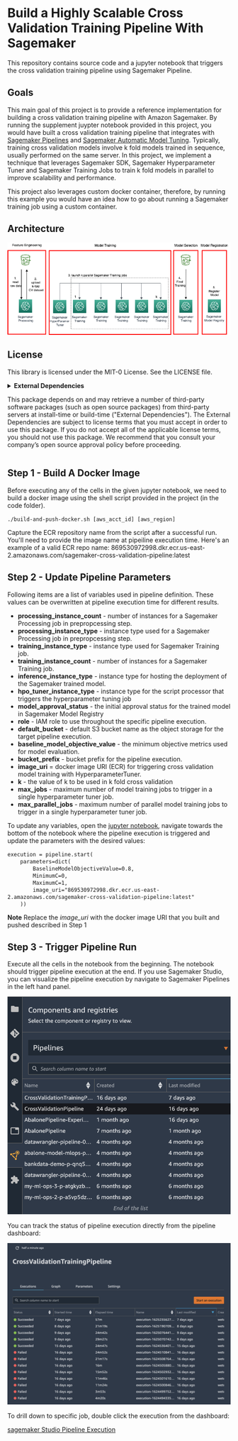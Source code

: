 # Build a Highly Scalable Cross Validation Training Pipeline With Sagemaker
This repository contains source code and a jupyter notebook that triggers the cross validation training pipeline using Sagemaker Pipeline. 


## Goals
This main goal of this project is to provide a reference implementation for building a cross validation training pipeline with Amazon Sagemaker. By running the supplement juypter notebook provided in this project, you would have built a cross validation training pipeline that integrates with [Sagemaker Pipelines](https://aws.amazon.com/sagemaker/pipelines/) and [Sagemaker Automatic Model Tuning](https://docs.aws.amazon.com/sagemaker/latest/dg/automatic-model-tuning.html). Typically, training cross validation models involve k fold models trained in sequence, usually performed on the same server. In this project, we implement a technique that leverages Sagemaker SDK, Sagemaker Hyperparameter Tuner and Sagemaker Training Jobs to train k fold models in parallel to improve scalability and performance.

This project also leverages custom docker container, therefore, by running this example you would have an idea how to go about running a Sagemaker training job using a custom container.

## Architecture
![architecture diagram](assets/crossvalidationpipeline.png)

## License
This library is licensed under the MIT-0 License. See the LICENSE file.

<details>
<summary>  
<b>External Dependencies</b>

This package depends on and may retrieve a number of third-party software packages (such as open source packages) from third-party servers at install-time or build-time ("External Dependencies"). The External Dependencies are subject to license terms that you must accept in order to use this package. If you do not accept all of the applicable license terms, you should not use this package. We recommend that you consult your company’s open source approval policy before proceeding.

</summary>
Provided below is a list of the External Dependencies and the applicable license terms as indicated by the documentation associated with the External Dependencies as of Amazon's most recent review of such documentation.
THIS INFORMATION IS PROVIDED FOR CONVENIENCE ONLY. AMAZON DOES NOT PROMISE THAT THE LIST OR THE APPLICABLE TERMS AND CONDITIONS ARE COMPLETE, ACCURATE, OR UP-TO-DATE, AND AMAZON WILL HAVE NO LIABILITY FOR ANY INACCURACIES. YOU SHOULD CONSULT THE DOWNLOAD SITES FOR THE EXTERNAL DEPENDENCIES FOR THE MOST COMPLETE AND UP-TO-DATE LICENSING INFORMATION.
YOUR USE OF THE EXTERNAL DEPENDENCIES IS AT YOUR SOLE RISK. IN NO EVENT WILL AMAZON BE LIABLE FOR ANY DAMAGES, INCLUDING WITHOUT LIMITATION ANY DIRECT, INDIRECT, CONSEQUENTIAL, SPECIAL, INCIDENTAL, OR PUNITIVE DAMAGES (INCLUDING FOR ANY LOSS OF GOODWILL, BUSINESS INTERRUPTION, LOST PROFITS OR DATA, OR COMPUTER FAILURE OR MALFUNCTION) ARISING FROM OR RELATING TO THE EXTERNAL DEPENDENCIES, HOWEVER CAUSED AND REGARDLESS OF THE THEORY OF LIABILITY, EVEN IF AMAZON HAS BEEN ADVISED OF THE POSSIBILITY OF SUCH DAMAGES. THESE LIMITATIONS AND DISCLAIMERS APPLY EXCEPT TO THE EXTENT PROHIBITED BY APPLICABLE LAW.

** sklearn; version 0.22.1 -- https://scikit-learn.org
</details>

## Step 1 - Build A Docker Image
Before executing any of the cells in the given jupyter notebook, we need to build a docker image using the shell script provided in the project (in the code folder).
```
./build-and-push-docker.sh [aws_acct_id] [aws_region]
```

Capture the ECR repository name from the script after a successful run. You'll need to provide the image name at pipeiline execution time. Here's an example of a valid ECR repo name: 869530972998.dkr.ecr.us-east-2.amazonaws.com/sagemaker-cross-validation-pipeline:latest

## Step 2 - Update Pipeline Parameters
Following items are a list of variables used in pipeline definition. These values can be overwritten at pipeline execution time for different results. 

- **processing_instance_count** - number of instances for a Sagemaker Processing job in prepropcessing step.
- **processing_instance_type** - instance type used for a Sagemaker Processing job in prepropcessing step.
- **training_instance_type** - instance type used for Sagemaker Training job.
- **training_instance_count** - number of instances for a Sagemaker Training job.
- **inference_instance_type** - instance type for hosting the deployment of the Sagemaker trained model.
- **hpo_tuner_instance_type** - instance type for the script processor that triggers the hyperparameter tuning job
- **model_approval_status** - the initial approval status for the trained model in Sagemaker Model Registry
- **role** - IAM role to use throughout the specific pipeline execution.
- **default_bucket** - default S3 bucket name as the object storage for the target pipeline execution.
- **baseline_model_objective_value** - the minimum objective metrics used for model evaluation.
- **bucket_prefix** - bucket prefix for the pipeline execution.
- **image_uri** = docker image URI (ECR) for triggering cross validation model training with HyperparameterTuner.
- **k** - the value of k to be used in k fold cross validation
- **max_jobs** - maximum number of model training jobs to trigger in a single hyperparameter tuner job.
- **max_parallel_jobs** - maximum number of parallel model training jobs to trigger in a single hyperparameter tuner job.

To update any variables, open the [jupyter notebook](cross_validation_pipeline.ipynb), navigate towards the bottom of the notebook where the pipeline execution is triggered and update the parameters  with the desired values:

```
execution = pipeline.start(
    parameters=dict(
        BaselineModelObjectiveValue=0.8,
        MinimumC=0,
        MaximumC=1,
        image_uri="869530972998.dkr.ecr.us-east-2.amazonaws.com/sagemaker-cross-validation-pipeline:latest"
    ))
```

**Note** Replace the *image_uri* with the docker image URI that you built and pushed described in Step 1

## Step 3 - Trigger Pipeline Run
Execute all the cells in the notebook from the beginning. The notebook should trigger pipeline execution at the end. If you use Sagemaker Studio, you can visualize the pipeline execution by navigate to Sagemaker Pipelines in the left hand panel. 

![sagemaker Studio Pipeline](assets/sagemaker-studio-pipeline.png)

You can track the status of pipeline execution directly from the pipeline dashboard:

![sagemaker Studio Pipeline Dashboard](assets/sagemaker-studio-pipeline-dashboard.png)

To drill down to specific job, double click the execution from the dashboard:

[sagemaker Studio Pipeline Execution](assets/sagemaker-studio-pipeline-execution.png)



